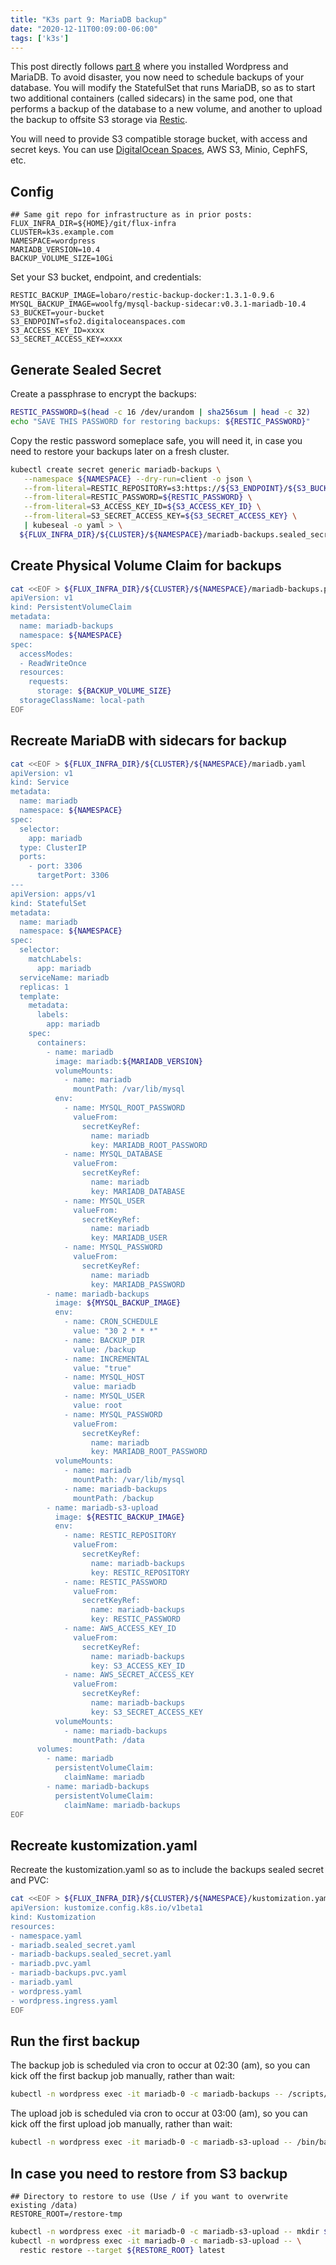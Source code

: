 ```yaml
---
title: "K3s part 9: MariaDB backup"
date: "2020-12-11T00:09:00-06:00"
tags: ['k3s']
---
```


This post directly follows [part 8](/blog/k3s/k3s-08-wordpress) where you
installed Wordpress and MariaDB. To avoid disaster, you now need to schedule
backups of your database. You will modify the StatefulSet that runs MariaDB, so
as to start two additional containers (called sidecars) in the same pod, one
that performs a backup of the database to a new volume, and another to upload
the backup to offsite S3 storage via [Restic](https://restic.net/).

You will need to provide S3 compatible storage bucket, with access and secret
keys. You can use [DigitalOcean
Spaces](https://www.digitalocean.com/products/spaces/), AWS S3, Minio, CephFS,
etc.

## Config

```env
## Same git repo for infrastructure as in prior posts:
FLUX_INFRA_DIR=${HOME}/git/flux-infra
CLUSTER=k3s.example.com
NAMESPACE=wordpress
MARIADB_VERSION=10.4
BACKUP_VOLUME_SIZE=10Gi
```

Set your S3 bucket, endpoint, and credentials:

```env
RESTIC_BACKUP_IMAGE=lobaro/restic-backup-docker:1.3.1-0.9.6
MYSQL_BACKUP_IMAGE=woolfg/mysql-backup-sidecar:v0.3.1-mariadb-10.4
S3_BUCKET=your-bucket
S3_ENDPOINT=sfo2.digitaloceanspaces.com
S3_ACCESS_KEY_ID=xxxx
S3_SECRET_ACCESS_KEY=xxxx
```

## Generate Sealed Secret

Create a passphrase to encrypt the backups:

```bash
RESTIC_PASSWORD=$(head -c 16 /dev/urandom | sha256sum | head -c 32)
echo "SAVE THIS PASSWORD for restoring backups: ${RESTIC_PASSWORD}"
```

Copy the restic password someplace safe, you will need it, in case you need to
restore your backups later on a fresh cluster.

```bash
kubectl create secret generic mariadb-backups \
   --namespace ${NAMESPACE} --dry-run=client -o json \
   --from-literal=RESTIC_REPOSITORY=s3:https://${S3_ENDPOINT}/${S3_BUCKET} \
   --from-literal=RESTIC_PASSWORD=${RESTIC_PASSWORD} \
   --from-literal=S3_ACCESS_KEY_ID=${S3_ACCESS_KEY_ID} \
   --from-literal=S3_SECRET_ACCESS_KEY=${S3_SECRET_ACCESS_KEY} \
   | kubeseal -o yaml > \
  ${FLUX_INFRA_DIR}/${CLUSTER}/${NAMESPACE}/mariadb-backups.sealed_secret.yaml
```

## Create Physical Volume Claim for backups

```bash
cat <<EOF > ${FLUX_INFRA_DIR}/${CLUSTER}/${NAMESPACE}/mariadb-backups.pvc.yaml
apiVersion: v1
kind: PersistentVolumeClaim
metadata:
  name: mariadb-backups
  namespace: ${NAMESPACE}
spec:
  accessModes:
  - ReadWriteOnce
  resources:
    requests:
      storage: ${BACKUP_VOLUME_SIZE}
  storageClassName: local-path
EOF
```

## Recreate MariaDB with sidecars for backup

```bash
cat <<EOF > ${FLUX_INFRA_DIR}/${CLUSTER}/${NAMESPACE}/mariadb.yaml
apiVersion: v1
kind: Service
metadata:
  name: mariadb
  namespace: ${NAMESPACE}
spec:
  selector:
    app: mariadb
  type: ClusterIP
  ports:
    - port: 3306
      targetPort: 3306
---
apiVersion: apps/v1
kind: StatefulSet
metadata:
  name: mariadb
  namespace: ${NAMESPACE}
spec:
  selector:
    matchLabels:
      app: mariadb
  serviceName: mariadb
  replicas: 1
  template:
    metadata:
      labels:
        app: mariadb
    spec:
      containers:
        - name: mariadb
          image: mariadb:${MARIADB_VERSION}
          volumeMounts:
            - name: mariadb
              mountPath: /var/lib/mysql
          env:
            - name: MYSQL_ROOT_PASSWORD
              valueFrom:
                secretKeyRef:
                  name: mariadb
                  key: MARIADB_ROOT_PASSWORD
            - name: MYSQL_DATABASE
              valueFrom:
                secretKeyRef:
                  name: mariadb
                  key: MARIADB_DATABASE
            - name: MYSQL_USER
              valueFrom:
                secretKeyRef:
                  name: mariadb
                  key: MARIADB_USER
            - name: MYSQL_PASSWORD
              valueFrom:
                secretKeyRef:
                  name: mariadb
                  key: MARIADB_PASSWORD
        - name: mariadb-backups
          image: ${MYSQL_BACKUP_IMAGE}
          env:
            - name: CRON_SCHEDULE
              value: "30 2 * * *"
            - name: BACKUP_DIR
              value: /backup
            - name: INCREMENTAL
              value: "true"
            - name: MYSQL_HOST
              value: mariadb
            - name: MYSQL_USER
              value: root
            - name: MYSQL_PASSWORD
              valueFrom:
                secretKeyRef:
                  name: mariadb
                  key: MARIADB_ROOT_PASSWORD
          volumeMounts:
            - name: mariadb
              mountPath: /var/lib/mysql
            - name: mariadb-backups
              mountPath: /backup
        - name: mariadb-s3-upload
          image: ${RESTIC_BACKUP_IMAGE}
          env:
            - name: RESTIC_REPOSITORY
              valueFrom:
                secretKeyRef:
                  name: mariadb-backups
                  key: RESTIC_REPOSITORY
            - name: RESTIC_PASSWORD
              valueFrom:
                secretKeyRef:
                  name: mariadb-backups
                  key: RESTIC_PASSWORD
            - name: AWS_ACCESS_KEY_ID
              valueFrom:
                secretKeyRef:
                  name: mariadb-backups
                  key: S3_ACCESS_KEY_ID
            - name: AWS_SECRET_ACCESS_KEY
              valueFrom:
                secretKeyRef:
                  name: mariadb-backups
                  key: S3_SECRET_ACCESS_KEY
          volumeMounts:
            - name: mariadb-backups
              mountPath: /data
      volumes:
        - name: mariadb
          persistentVolumeClaim:
            claimName: mariadb
        - name: mariadb-backups
          persistentVolumeClaim:
            claimName: mariadb-backups
EOF
```

## Recreate kustomization.yaml

Recreate the kustomization.yaml so as to include the backups sealed secret and
PVC:

```bash
cat <<EOF > ${FLUX_INFRA_DIR}/${CLUSTER}/${NAMESPACE}/kustomization.yaml
apiVersion: kustomize.config.k8s.io/v1beta1
kind: Kustomization
resources:
- namespace.yaml
- mariadb.sealed_secret.yaml
- mariadb-backups.sealed_secret.yaml
- mariadb.pvc.yaml
- mariadb-backups.pvc.yaml
- mariadb.yaml
- wordpress.yaml
- wordpress.ingress.yaml
EOF
```

## Run the first backup

The backup job is scheduled via cron to occur at 02:30 (am), so you can kick off
the first backup job manually, rather than wait:

```bash
kubectl -n wordpress exec -it mariadb-0 -c mariadb-backups -- /scripts/backup.sh
```

The upload job is scheduled via cron to occur at 03:00 (am), so you can kick off the first upload job manually, rather than wait:

```bash
kubectl -n wordpress exec -it mariadb-0 -c mariadb-s3-upload -- /bin/backup
```

## In case you need to restore from S3 backup

```env
## Directory to restore to use (Use / if you want to overwrite existing /data)
RESTORE_ROOT=/restore-tmp
```

```bash
kubectl -n wordpress exec -it mariadb-0 -c mariadb-s3-upload -- mkdir ${RESTORE_ROOT}
kubectl -n wordpress exec -it mariadb-0 -c mariadb-s3-upload -- \
  restic restore --target ${RESTORE_ROOT} latest
```
